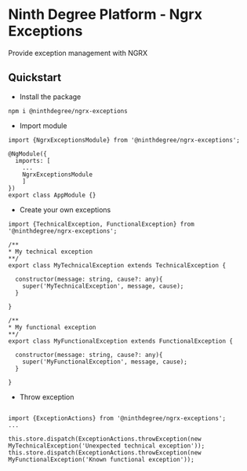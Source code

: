# Ninth Degree Platform - Ngrx Exceptions

Provide exception management with NGRX

## Quickstart

* Install the package

`npm i @ninthdegree/ngrx-exceptions`

* Import module
```
import {NgrxExceptionsModule} from '@ninthdegree/ngrx-exceptions';

@NgModule({
  imports: [
    ...
    NgrxExceptionsModule
    ]
})
export class AppModule {}

```

* Create your own exceptions
```
import {TechnicalException, FunctionalException} from '@ninthdegree/ngrx-exceptions';

/**
* My technical exception
**/
export class MyTechnicalException extends TechnicalException {

  constructor(message: string, cause?: any){
    super('MyTechnicalException', message, cause);
  }

}

/**
* My functional exception
**/
export class MyFunctionalException extends FunctionalException {

  constructor(message: string, cause?: any){
    super('MyFunctionalException', message, cause);
  }

}
```

* Throw exception
```

import {ExceptionActions} from '@ninthdegree/ngrx-exceptions';
...

this.store.dispatch(ExceptionActions.throwException(new MyTechnicalException('Unexpected technical exception'));
this.store.dispatch(ExceptionActions.throwException(new MyFunctionalException('Known functional exception'));

```

